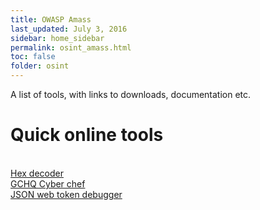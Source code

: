 ```yaml
---
title: OWASP Amass
last_updated: July 3, 2016
sidebar: home_sidebar
permalink: osint_amass.html
toc: false
folder: osint
---
```


A list of tools, with links to downloads, documentation etc.


<h1>Quick online tools</h1>
<br/>    <a href="https://cryptii.com/pipes/hex-decoder">Hex decoder</a>
<br/>    <a href="https://gchq.github.io/CyberChef/">GCHQ Cyber chef</a>
<br/>    <a href="https://jwt.io/">JSON web token debugger</a>



